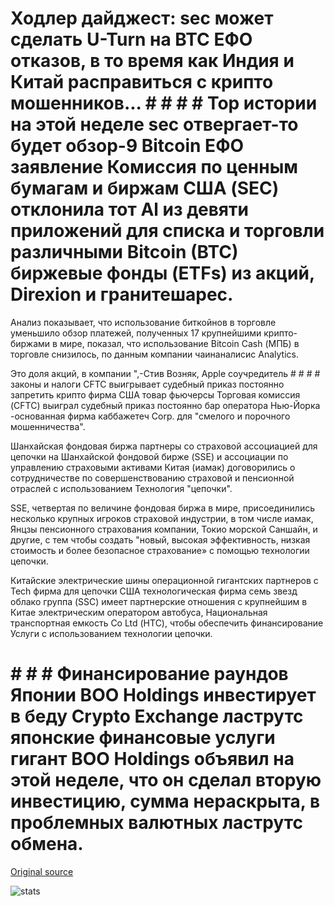 # Ходлер дайджест: sec может сделать U-Turn на BTC ЕФО отказов, в то время как Индия и Китай расправиться с крипто мошенников... # # # # Top истории на этой неделе sec отвергает-то будет обзор-9 Bitcoin ЕФО заявление Комиссия по ценным бумагам и биржам США (SEC) отклонила тот Al из девяти приложений для списка и торговли различными Bitcoin (BTC) биржевые фонды (ETFs) из акций, Direxion и гранитешарес.

Анализ показывает, что использование биткойнов в торговле уменьшило обзор платежей, полученных 17 крупнейшими крипто-биржами в мире, показал, что использование Bitcoin Cash (МПБ) в торговле снизилось, по данным компании чаинаналисис Analytics.

Это доля акций, в компании ",-Стив Возняк, Apple соучредитель # # # # законы и налоги CFTC выигрывает судебный приказ постоянно запретить крипто фирма США товар фьючерсы Торговая комиссия (CFTC) выиграл судебный приказ постоянно бар оператора Нью-Йорка -основанная фирма каббажетеч Corp. для "смелого и порочного мошенничества".

Шанхайская фондовая биржа партнеры со страховой ассоциацией для цепочки на Шанхайской фондовой бирже (SSE) и ассоциации по управлению страховыми активами Китая (иамак) договорились о сотрудничестве по совершенствованию страховой и пенсионной отраслей с использованием Технология "цепочки".

SSE, четвертая по величине фондовая биржа в мире, присоединились несколько крупных игроков страховой индустрии, в том числе иамак, Янцзы пенсионного страхования компании, Токио морской Саншайн, и другие, с тем чтобы создать "новый, высокая эффективность, низкая стоимость и более безопасное страхование» с помощью технологии цепочки.

Китайские электрические шины операционной гигантских партнеров с Tech фирма для цепочки США технологическая фирма семь звезд облако группа (SSC) имеет партнерские отношения с крупнейшим в Китае электрическим оператором автобуса, Национальная транспортная емкость Co Ltd (НТС), чтобы обеспечить финансирование Услуги с использованием технологии цепочки.

# # # # Финансирование раундов Японии ВОО Holdings инвестирует в беду Crypto Exchange ластрутс японские финансовые услуги гигант ВОО Holdings объявил на этой неделе, что он сделал вторую инвестицию, сумма нераскрыта, в проблемных валютных ластрутс обмена.

[Original source](https://cointelegraph.com/news/hodlers-digest-sec-may-make-u-turn-on-btc-etf-rejections-while-india-and-china-crack-down-on-crypto-scammers)

![stats](https://c.statcounter.com/11760860/0/a89fa40b/1/ "stats")